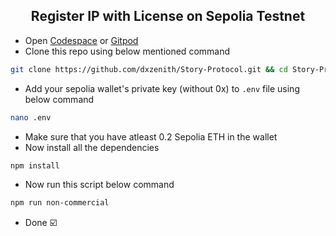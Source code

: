 <h2 align=center> Register IP with License on Sepolia Testnet</h2>

- Open [Codespace](https://github.com/codespaces) or [Gitpod](https://gitpod.io/workspaces)
- Clone this repo using below mentioned command
```bash
git clone https://github.com/dxzenith/Story-Protocol.git && cd Story-Protocol
```
- Add your sepolia wallet's private key (without 0x) to `.env` file using below command
```bash
nano .env
```
- Make sure that you have atleast 0.2 Sepolia ETH in the wallet
- Now install all the dependencies
```bash
npm install
```
- Now run this script below command
```bash
npm run non-commercial
```
- Done ☑️

